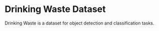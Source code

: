 # Drinking Waste Dataset

Drinking Waste is a dataset for object detection and classification tasks.